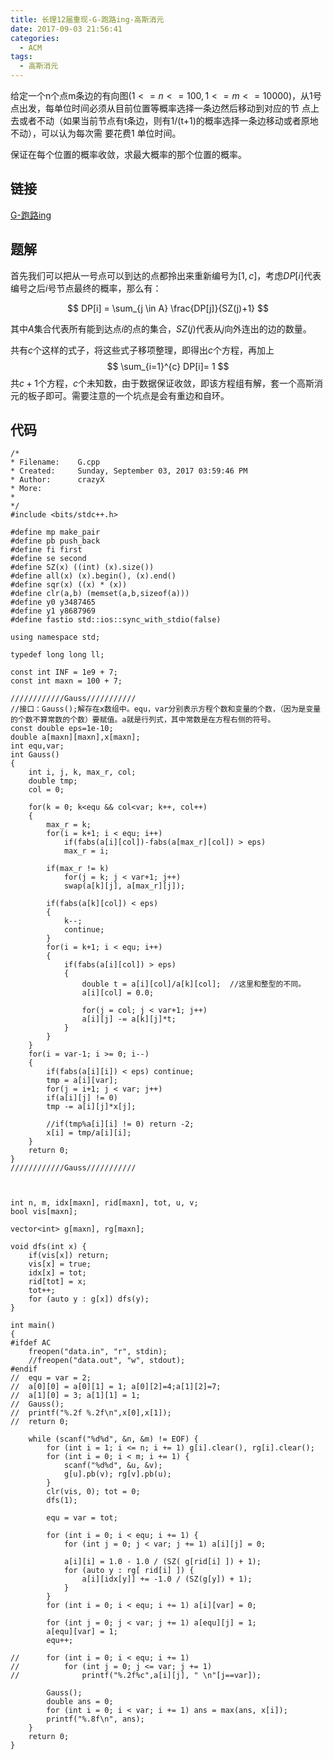 ```yaml
---
title: 长理12届重现-G-跑路ing-高斯消元
date: 2017-09-03 21:56:41
categories:
  - ACM
tags:
  - 高斯消元
---
```


给定一个n个点m条边的有向图$(1<=n<=100, 1<=m<=10000)$，从1号点出发，每单位时间必须从目前位置等概率选择一条边然后移动到对应的节
点上去或者不动（如果当前节点有t条边，则有1/(t+1)的概率选择一条边移动或者原地不动），可以认为每次需
要花费1 单位时间。

保证在每个位置的概率收敛，求最大概率的那个位置的概率。

<!-- more -->

## 链接
[G-跑路ing](https://www.nowcoder.com/acm/contest/submit/fd8e9451406b4ef8bdeb27c0e2d4cd6b?ACMContestId=1&tagId=4)

## 题解
首先我们可以把从一号点可以到达的点都拎出来重新编号为$[1, c]$，考虑$DP[i]$代表编号之后$i$号节点最终的概率，那么有：

$$ DP[i] = \sum_{j \in A} \frac{DP[j]}{SZ(j)+1} $$

其中$A$集合代表所有能到达点$i$的点的集合，$SZ(j)$代表从$j$向外连出的边的数量。

共有$c$个这样的式子，将这些式子移项整理，即得出$c$个方程，再加上
$$ \sum_{i=1}^{c} DP[i]= 1 $$
共$c+1$个方程，$c$个未知数，由于数据保证收敛，即该方程组有解，套一个高斯消元的板子即可。需要注意的一个坑点是会有重边和自环。

## 代码
    /*
    * Filename:    G.cpp
    * Created:     Sunday, September 03, 2017 03:59:46 PM
    * Author:      crazyX
    * More:
    *
    */
    #include <bits/stdc++.h>

    #define mp make_pair
    #define pb push_back
    #define fi first
    #define se second
    #define SZ(x) ((int) (x).size())
    #define all(x) (x).begin(), (x).end()
    #define sqr(x) ((x) * (x))
    #define clr(a,b) (memset(a,b,sizeof(a)))
    #define y0 y3487465
    #define y1 y8687969
    #define fastio std::ios::sync_with_stdio(false)

    using namespace std;

    typedef long long ll;

    const int INF = 1e9 + 7;
    const int maxn = 100 + 7;

    ////////////Gauss///////////
    //接口：Gauss();解存在x数组中。equ，var分别表示方程个数和变量的个数，（因为是变量 的个数不算常数的个数）要赋值。a就是行列式，其中常数是在方程右侧的符号。  
    const double eps=1e-10;  
    double a[maxn][maxn],x[maxn];  
    int equ,var;  
    int Gauss()  
    {  
        int i, j, k, max_r, col;  
        double tmp;  
        col = 0;  

        for(k = 0; k<equ && col<var; k++, col++)  
        {  
            max_r = k;  
            for(i = k+1; i < equ; i++)  
                if(fabs(a[i][col])-fabs(a[max_r][col]) > eps)  
                max_r = i;  

            if(max_r != k)  
                for(j = k; j < var+1; j++)  
                swap(a[k][j], a[max_r][j]);  

            if(fabs(a[k][col]) < eps)  
            {  
                k--;  
                continue;  
            }  
            for(i = k+1; i < equ; i++)  
            {  
                if(fabs(a[i][col]) > eps)  
                {  
                    double t = a[i][col]/a[k][col];  //这里和整型的不同。  
                    a[i][col] = 0.0;  

                    for(j = col; j < var+1; j++)  
                    a[i][j] -= a[k][j]*t;  
                }  
            }  
        }  
        for(i = var-1; i >= 0; i--)  
        {  
            if(fabs(a[i][i]) < eps) continue;  
            tmp = a[i][var];  
            for(j = i+1; j < var; j++)  
            if(a[i][j] != 0)  
            tmp -= a[i][j]*x[j];  

            //if(tmp%a[i][i] != 0) return -2;  
            x[i] = tmp/a[i][i];  
        }  
        return 0;  
    }  
    ////////////Gauss///////////



    int n, m, idx[maxn], rid[maxn], tot, u, v;
    bool vis[maxn];

    vector<int> g[maxn], rg[maxn];

    void dfs(int x) {
        if(vis[x]) return;
        vis[x] = true;
        idx[x] = tot;
        rid[tot] = x;
        tot++;
        for (auto y : g[x]) dfs(y);
    }

    int main()
    {
    #ifdef AC
        freopen("data.in", "r", stdin);
        //freopen("data.out", "w", stdout);
    #endif
    //	equ = var = 2;
    //	a[0][0] = a[0][1] = 1; a[0][2]=4;a[1][2]=7;
    //	a[1][0] = 3; a[1][1] = 1;
    //	Gauss();
    //	printf("%.2f %.2f\n",x[0],x[1]);
    //	return 0;

        while (scanf("%d%d", &n, &m) != EOF) {
            for (int i = 1; i <= n; i += 1) g[i].clear(), rg[i].clear();
            for (int i = 0; i < m; i += 1) {
                scanf("%d%d", &u, &v);
                g[u].pb(v); rg[v].pb(u);
            }
            clr(vis, 0); tot = 0;
            dfs(1);

            equ = var = tot;

            for (int i = 0; i < equ; i += 1) {
                for (int j = 0; j < var; j += 1) a[i][j] = 0;

                a[i][i] = 1.0 - 1.0 / (SZ( g[rid[i] ]) + 1);
                for (auto y : rg[ rid[i] ]) {
                    a[i][idx[y]] += -1.0 / (SZ(g[y]) + 1);
                }
            }
            for (int i = 0; i < equ; i += 1) a[i][var] = 0;

            for (int j = 0; j < var; j += 1) a[equ][j] = 1;
            a[equ][var] = 1;
            equ++;

    //		for (int i = 0; i < equ; i += 1) 
    //			for (int j = 0; j <= var; j += 1)
    //				printf("%.2f%c",a[i][j], " \n"[j==var]);

            Gauss();
            double ans = 0;
            for (int i = 0; i < var; i += 1) ans = max(ans, x[i]);
            printf("%.8f\n", ans);
        }
        return 0;
    }